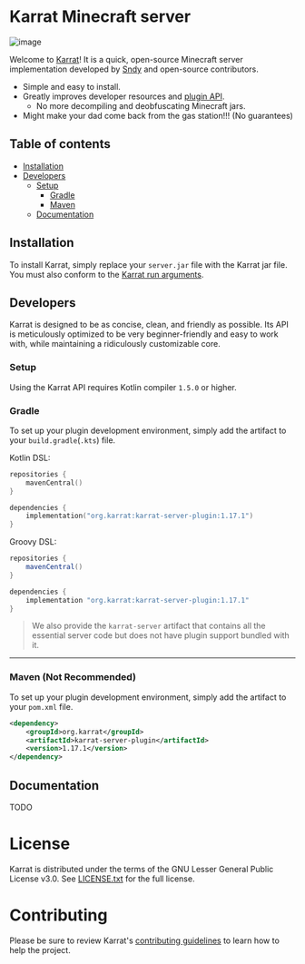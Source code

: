 # Karrat Minecraft server
![image](https://user-images.githubusercontent.com/70289658/135740635-be07452e-614a-4416-bfe0-e7354153b176.png)

Welcome to [Karrat](https://karrat.org/)!
It is a quick, open-source Minecraft server implementation developed by
 [Sndy](https://sndy.moe/) and open-source contributors.

* Simple and easy to install.
* Greatly improves developer resources and [plugin API](#developers).
  * No more decompiling and deobfuscating Minecraft jars.
* Might make your dad come back from the gas station!!! (No guarantees)

## Table of contents

<!--- TOC -->

- [Installation](#installation)
- [Developers](#developers)
  - [Setup](#setup)
    - [Gradle](#gradle)
    - [Maven](#maven-not-recommended)
  - [Documentation](#documentation)

<!--- END -->

## Installation

To install Karrat, simply replace your `server.jar` file with the Karrat jar file.
 You must also conform to the [Karrat run arguments](/todo).

## Developers

Karrat is designed to be as concise, clean, and friendly as possible. Its
 API is meticulously optimized to be very beginner-friendly and easy to work
 with, while maintaining a ridiculously customizable core.

### Setup

Using the Karrat API requires Kotlin compiler `1.5.0` or higher.

### Gradle

To set up your plugin development environment, simply add the artifact to your
 `build.gradle`(`.kts`) file.

Kotlin DSL:

```kotlin
repositories {
    mavenCentral()
}

dependencies {
    implementation("org.karrat:karrat-server-plugin:1.17.1")
}
```

Groovy DSL:

```groovy
repositories {
    mavenCentral()
}

dependencies {
    implementation "org.karrat:karrat-server-plugin:1.17.1"
}
```

>We also provide the `karrat-server` artifact that contains all the essential server code but does not have plugin support bundled with it.

---

### Maven (Not Recommended)

To set up your plugin development environment, simply add the artifact to your
 `pom.xml` file.

```xml
<dependency>
    <groupId>org.karrat</groupId>
    <artifactId>karrat-server-plugin</artifactId>
    <version>1.17.1</version>
</dependency>
```

## Documentation

TODO

# License

Karrat is distributed under the terms of the GNU Lesser General Public License v3.0. See [LICENSE.txt](LICENSE.txt) for the full license.

# Contributing

Please be sure to review Karrat's [contributing guidelines](docs/contributing.md) to learn how to help the project.
